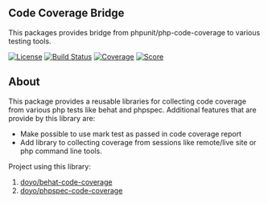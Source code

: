 Code Coverage Bridge
----
This packages provides bridge from phpunit/php-code-coverage to various testing tools.

[![License](https://img.shields.io/packagist/l/doyo/code-coverage-bridge.svg?style=flat-square)](https://github.com/doyolabs/code-coverage-bridge/blob/master/LICENSE)
[![Build Status][travis-master]][travis]
[![Coverage][cover-stat-master]][cover-master]
[![Score][score-stat-master]][score-master] 

[travis]:                   https://travis-ci.com/doyolabs/code-coverage-bridge
[travis-master]:            https://img.shields.io/travis/com/doyolabs/code-coverage-bridge/master.svg?style=flat-square
[cover-master]:             https://coveralls.io/github/doyolabs/code-coverage-bridge?branch=master
[cover-stat-master]:        https://img.shields.io/coveralls/github/doyolabs/code-coverage-bridge/master.svg?style=flat-square
[score-master]:             https://scrutinizer-ci.com/g/doyolabs/code-coverage-bridge/?branch=master
[score-stat-master]:        https://img.shields.io/scrutinizer/quality/g/doyolabs/code-coverage-bridge/master.svg?style=flat-square

About
----
This package provides a reusable libraries for collecting code coverage from various php tests like behat and phpspec.
Additional features that are provide by this library are:
*  Make possible to use mark test as passed in code coverage report
*  Add library to collecting coverage from sessions like remote/live site or php command line tools.

Project using this library:
1.  [doyo/behat-code-coverage](https://github.com/doyolabs/behat-code-coverage)
2.  [doyo/phpspec-code-coverage](https://github.com/doyolabs/phpspec-code-coverage)
